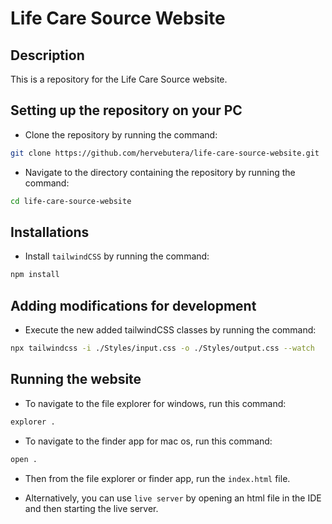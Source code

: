 # Life Care Source Website

## Description
This is a repository for the Life Care Source website.

## Setting up the repository on your PC
- Clone the repository by running the command:
```bash
git clone https://github.com/hervebutera/life-care-source-website.git
```

- Navigate to the directory containing the repository by running the command:
```bash
cd life-care-source-website
```

## Installations

- Install `tailwindCSS` by running the command:
```bash
npm install
```

## Adding modifications for development

- Execute the new added tailwindCSS classes by running the command:
```bash
npx tailwindcss -i ./Styles/input.css -o ./Styles/output.css --watch
```

## Running the website

- To navigate to the file explorer for windows, run this command:
```bash
explorer .
```

- To navigate to the finder app for mac os, run this command:
```bash
open .
```

- Then from the file explorer or finder app, run the `index.html` file.

- Alternatively, you can use `live server` by opening an html file in the IDE 
and then starting the live server.
